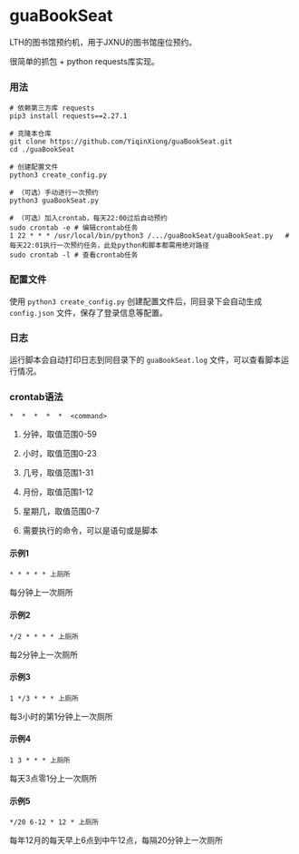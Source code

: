# guaBookSeat
LTH的图书馆预约机，用于JXNU的图书馆座位预约。

很简单的抓包 + python requests库实现。

### 用法

```shell
# 依赖第三方库 requests
pip3 install requests==2.27.1

# 克隆本仓库
git clone https://github.com/YiqinXiong/guaBookSeat.git
cd ./guaBookSeat

# 创建配置文件
python3 create_config.py

# （可选）手动进行一次预约
python3 guaBookSeat.py

# （可选）加入crontab，每天22:00过后自动预约
sudo crontab -e # 编辑crontab任务
1 22 * * * /usr/local/bin/python3 /.../guaBookSeat/guaBookSeat.py	# 每天22:01执行一次预约任务，此处python和脚本都需用绝对路径
sudo crontab -l # 查看crontab任务
```

### 配置文件

使用 `python3 create_config.py` 创建配置文件后，同目录下会自动生成 `config.json` 文件，保存了登录信息等配置。

### 日志

运行脚本会自动打印日志到同目录下的 `guaBookSeat.log` 文件，可以查看脚本运行情况。

### crontab语法

```shell
*  *  *  *  *  <command>
```

1. 分钟，取值范围0-59

2. 小时，取值范围0-23

3. 几号，取值范围1-31

4. 月份，取值范围1-12

5. 星期几，取值范围0-7

6. 需要执行的命令，可以是语句或是脚本

#### 示例1

```shell
* * * * * 上厕所
```

每分钟上一次厕所

#### 示例2

```shell
*/2 * * * * 上厕所
```

每2分钟上一次厕所

#### 示例3

```shell
1 */3 * * * 上厕所
```

每3小时的第1分钟上一次厕所

#### 示例4

```shell
1 3 * * * 上厕所
```

每天3点零1分上一次厕所

#### 示例5

```shell
*/20 6-12 * 12 * 上厕所
```

每年12月的每天早上6点到中午12点，每隔20分钟上一次厕所



